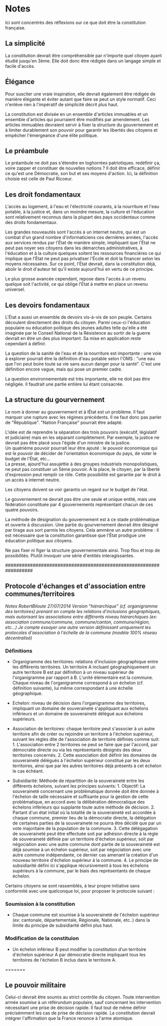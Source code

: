 # Notes

Ici sont concentrés des réflexions sur ce que doit être la constitution française.

## La simplicité

La constitution devrait être compréhensible par n'importe quel citoyen ayant étudié jusqu'en 3ème. Elle doit donc être rédigée dans un langage simple et facile d'accès.

## Élégance

Pour susciter une vraie inspiration, elle devrait également être rédigée de manière élégante et éviter autant que faire se peut un style normatif. Ceci n'enlève rien à l'impératif de simplicité décrit plus haut.

La constitution est divisée en un ensemble d'articles immuables et un ensemble d'articles qui pourraient être modifiés par amendement. Les articles immuables devraient servir à fixer la structure du gouvernement et à limiter durablement son pouvoir pour garantir les libertés des citoyens et empêcher l'émergeance d'une élite politique.

## Le préambule

Le préambule ne doit pas s'étendre en loghorrées patriotiques. redéfinir ça, voire zapper et constituer de nouvelles notions ?
Il doit être efficace, définir ce qu'est une Démocratie, son but et ses moyens d'action.
Ici, la définition choisie est celle de Paul Ricoeur.


## Les droit fondamentaux

L'accès au logement, à l'eau et l'électricité courants, à la nourriture et l'eau potable, à la justice et, dans un moindre mesure, la culture et l'éducation sont relativement reconnus dans la plupart des pays occidentaux comme des droits fondamentaux.

Les grandes nouveautés sont l'accès à un internet neutre, qui est un combat d'un grand nombre d'informaticiens ces dernières années, l'accès aux services rendus par l'État de manière simple, impliquant que l'État ne peut pas noyer ses citoyens dans les démarches administratives, à l'éducation et à la culture quelques soitent les ressources financières ce qui implique que l'État ne peut pas privatiser l'École et doit la financer selon les moyens nécessaires. Sur ce point, l'État devrait, dans la constitution déjà, abolir le droit d'auteur tel qu'il existe aujourd'hui en vertu de ce principe.

Le plus grosse avancée cependant, repose dans l'accès à un revenu quelque soit l'activité, ce qui oblige l'État à mettre en place un revenu universel.


## Les devoirs fondamentaux

L'État a aussi un ensemble de devoirs vis-à-vis de son peuple. Certains découlent directement des droits du citoyen. Parmi ceux-ci l'éducation populaire ou éducation politique des jeunes adultes telle qu'elle a été imaginée par le Conseil National de la Résistence au sortir de la guerre devrait en être un des plus important. Sa mise en application reste cependant à définir.

La question de la sanité de l'eau et de la nourriture est importante : une voie à explorer pourrait être la définition d'eau potable selon l'OMS : "une eau que l'on peut boire toute sa vie sans aucun danger pour la santé". C'est une définition encore vague, mais qui pose un premier cadre.

La question environnementale est très importante, elle ne doit pas être négligée. Il faudrait une partie entière lui étant consacrée.

## La structure du gourvernement

Le nom à donner au gouvernement et à lÉtat est un problème. Il faut marquer une rupture avec les régimes précédents. Il ne faut donc pas parler de "République". "Nation Française" pourrait être adapté.

L'idée est de reprendre la séparation des trois pouvoirs (exécutif, législatif et judiciaire) mais en les séparant complètement. Par exemple, la justice ne devrait pas être placé sous l'égide d'un ministre de la justice.  
Un quatrième pouvoir pourrait leur être ajouté : le pouvoir économique qui est le pouvoir de décider de l'orientation économique du pays, de voter le budget de l'État, etc...  
La presse, ajourd'hui assujettie à des groupes industriels monopolistiques, ne peut pas constituer un 5ème pouvoir. À la place, le citoyen, par la liberté d'expression peut remplir ce rôle. Cette possibilité est garantie par le droit à un accès à internet neutre.  

Les citoyens doivent se voir garantis un regard sur le budget de l'état.

Le gouvernement ne devrait pas être une seule et unique entité, mais une fédération constituée par 4 gouvernements représentant chacun de ces quatre pouvoirs.  

La méthode de désignation du gouvernement est à ce stade problématique et ouverte à discussion. Une partie du gourvernement devrait être désigné par tirage aus sort parmis les citoyens. Cela ammène un autre problème : il est nécessaire que la constitution garantisse que l'État prodigue une éducation politique aux citoyens.

Ne pas fixer ni figer la structure gouvernementale ainsi. Trop flou et trop de possibilités. Plutôt invoquer une série d'entités interagissantes.

##################################################################
## Protocole d'échanges et d'association entre communes/territoires
*Notes RobertBiloute 27/07/2014*
*Version "hiérarchique" (cf. organigramme des territoires) prenant en compte les relations d'inclusions géographiques, mais autorisant les associations entre
différents niveau hiérarchiques (ex: association commune/commune, commune/canton, commune/région, etc...)*
*Je compte essayer une autre version définissant uniquement les protocoles d'association à l'échelle de la commune (modèle 100% réseau décentralisé)*

### Définitions

 * Organigramme des territoires: relations d'inclusion géographique entre les différents territoires. Un territoire A incluant géographiquement un autre territoire B est par définition à un niveau supérieur de l'organigramme par
rapport à B. L'unité élémentaire est la commune. Chaque niveau de l'organigramme correspond à un échelon (cf. définition suivante), lui même correspondant à une échelle géographique.

 * Echelon: niveau de décision dans l'organigramme des territoires, impliquant un domaine de souveraineté s'appliquant aux échelons inférieurs et un domaine de souveraineté délégué aux échelons supérieurs.

 * Association de territoires: chaque territoire peut s'associer à un autre territoire afin de créer ou rejoindre un territoire à l'échelon supérieur, suivant les règles dite de l'association de territoire
définies comme suit:
        1. L'association entre 2 territoires ne peut se faire que par l'accord, par démocratie directe ou via les représentants désignés des deux territoires concernés.
        2. Cette association doit définir les domaines de souveraineté délégués à l'échelon supérieur constitué par les deux territoires, ainsi que par les autres territoires déjà présents à cet échelon le cas échéant.

 * Subsidiarité: Méthode de répartition de la souveraineté entre les différents échelons, suivant les principes suivants:
        1. Objectif: La souveraineté concernant une problématique donnée doit être donnée à l'échelon de taille nécessaire et suffisante pour la gestion de cette problématique, en accord avec la délibération démocratique des
échelons inférieurs qui supplante toute autre méthode de décision.
        2. Partant d'un état initial où la totalité de la souveraineté est accordée à chaque commune, premier lieu de la démocratie directe, la délégation de certaines parties de la souveraineté ne pourra être décidé que par un
vote majoritaire de la population de la commune.
        3. Cette délégagation de souveraineté peut être effectuée soit par adhésion directe à la règle de souveraineté définie par un territoire d'échelon supérieur, soit par négociation avec une autre commune dont partie de la
souveraineté est déjà soumise à un échelon supérieur, soit par négociation avec une autre commune indépendante, ce dernier cas amenant la création d'un nouveau territoire d'échelon supérieur à la commune.
        4. Le principe de subsidiarité défini ici s'applique récursivement à tous les échelons supérieurs à la commune, par le biais des représentants de chaque échelon.


Certains citoyens se sont rassemblés, à leur propre initiative sans conformité avec une quelconque loi, pour proposer le protocole suivant :

### Soumission à la constitution

 * Chaque commune est soumise à la souveraineté de l'échelon supérieur (ex: cantonale, départementale, Régionale, Nationale, etc..) dans la limite du principe de subsidiarité défini plus haut.

### Modification de la constituion

* Un échelon inférieur B peut modifier la constitution d'un territoire d'échelon supérieur A par démocratie directe impliquant tous les territoires de l'échelon B inclus dans le territoire A.



=======

## Le pouvoir militaire

Celui-ci devrait être soumis au strict contrôle du citoyen. Toute intervention armée soumise à un référundum populaire, sauf concernant les intervention nécessitant une prise de décision rapide. Il faut tout de même définir précisémment les cas de prise de décision rapide.
La constitution devrait intégrer l'affirmation que la France renonce à l'arme atomique.
